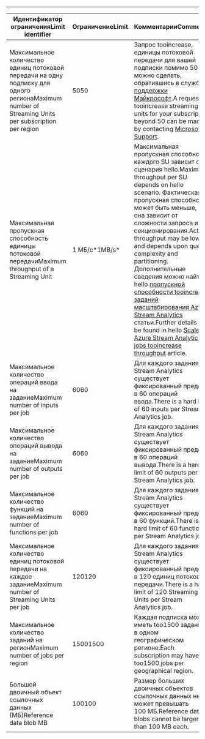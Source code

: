 ---
| <span data-ttu-id="51e33-101">Идентификатор ограничения</span><span class="sxs-lookup"><span data-stu-id="51e33-101">Limit identifier</span></span> | <span data-ttu-id="51e33-102">Ограничение</span><span class="sxs-lookup"><span data-stu-id="51e33-102">Limit</span></span> | <span data-ttu-id="51e33-103">Комментарии</span><span class="sxs-lookup"><span data-stu-id="51e33-103">Comments</span></span> |
| --- | --- | --- |
| <span data-ttu-id="51e33-104">Максимальное количество единиц потоковой передачи на одну подписку для одного региона</span><span class="sxs-lookup"><span data-stu-id="51e33-104">Maximum number of Streaming Units per subscription per region</span></span> |<span data-ttu-id="51e33-105">50</span><span class="sxs-lookup"><span data-stu-id="51e33-105">50</span></span> |<span data-ttu-id="51e33-106">Запрос tooincrease, единицы потоковой передачи для вашей подписки помимо 50 можно сделать, обратившись в службу [поддержки Майкрософт](https://support.microsoft.com/en-us).</span><span class="sxs-lookup"><span data-stu-id="51e33-106">A request tooincrease streaming units for your subscription beyond 50 can be made by contacting [Microsoft Support](https://support.microsoft.com/en-us).</span></span> |
| <span data-ttu-id="51e33-107">Максимальная пропускная способность единицы потоковой передачи</span><span class="sxs-lookup"><span data-stu-id="51e33-107">Maximum throughput of a Streaming Unit</span></span> |<span data-ttu-id="51e33-108">1 МБ/с*</span><span class="sxs-lookup"><span data-stu-id="51e33-108">1MB/s*</span></span> |<span data-ttu-id="51e33-109">Максимальная пропускная способность каждого SU зависит от сценария hello.</span><span class="sxs-lookup"><span data-stu-id="51e33-109">Maximum throughput per SU depends on hello scenario.</span></span> <span data-ttu-id="51e33-110">Фактическая пропускная способность может быть меньше, и она зависит от сложности запроса и секционирования.</span><span class="sxs-lookup"><span data-stu-id="51e33-110">Actual throughput may be lower and depends upon query complexity and partitioning.</span></span> <span data-ttu-id="51e33-111">Дополнительные сведения можно найти в hello [пропускной способности tooincrease заданий масштабирования Azure Stream Analytics](../articles/stream-analytics/stream-analytics-scale-jobs.md) статьи.</span><span class="sxs-lookup"><span data-stu-id="51e33-111">Further details can be found in hello [Scale Azure Stream Analytics jobs tooincrease throughput](../articles/stream-analytics/stream-analytics-scale-jobs.md) article.</span></span> |
| <span data-ttu-id="51e33-112">Максимальное количество операций ввода на задание</span><span class="sxs-lookup"><span data-stu-id="51e33-112">Maximum number of inputs per job</span></span> |<span data-ttu-id="51e33-113">60</span><span class="sxs-lookup"><span data-stu-id="51e33-113">60</span></span> |<span data-ttu-id="51e33-114">Для каждого задания Stream Analytics существует фиксированный предел в 60 операций ввода.</span><span class="sxs-lookup"><span data-stu-id="51e33-114">There is a hard limit of 60 inputs per Stream Analytics job.</span></span> |
| <span data-ttu-id="51e33-115">Максимальное количество операций вывода на задание</span><span class="sxs-lookup"><span data-stu-id="51e33-115">Maximum number of outputs per job</span></span> |<span data-ttu-id="51e33-116">60</span><span class="sxs-lookup"><span data-stu-id="51e33-116">60</span></span> |<span data-ttu-id="51e33-117">Для каждого задания Stream Analytics существует фиксированный предел в 60 операций вывода.</span><span class="sxs-lookup"><span data-stu-id="51e33-117">There is a hard limit of 60 outputs per Stream Analytics job.</span></span> |
| <span data-ttu-id="51e33-118">Максимальное количество функций на задание</span><span class="sxs-lookup"><span data-stu-id="51e33-118">Maximum number of functions per job</span></span> |<span data-ttu-id="51e33-119">60</span><span class="sxs-lookup"><span data-stu-id="51e33-119">60</span></span> |<span data-ttu-id="51e33-120">Для каждого задания Stream Analytics существует фиксированный предел в 60 функций.</span><span class="sxs-lookup"><span data-stu-id="51e33-120">There is a hard limit of 60 functions per Stream Analytics job.</span></span> |
| <span data-ttu-id="51e33-121">Максимальное количество единиц потоковой передачи на каждое задание</span><span class="sxs-lookup"><span data-stu-id="51e33-121">Maximum number of Streaming Units per job</span></span> |<span data-ttu-id="51e33-122">120</span><span class="sxs-lookup"><span data-stu-id="51e33-122">120</span></span> |<span data-ttu-id="51e33-123">Для каждого задания Stream Analytics существует фиксированный предел в 120 единиц потоковой передачи.</span><span class="sxs-lookup"><span data-stu-id="51e33-123">There is a hard limit of 120 Streaming Units per Stream Analytics job.</span></span> |
| <span data-ttu-id="51e33-124">Максимальное количество заданий на регион</span><span class="sxs-lookup"><span data-stu-id="51e33-124">Maximum number of jobs per region</span></span> |<span data-ttu-id="51e33-125">1500</span><span class="sxs-lookup"><span data-stu-id="51e33-125">1500</span></span> |<span data-ttu-id="51e33-126">Каждая подписка может иметь too1500 заданий в одном географическом регионе.</span><span class="sxs-lookup"><span data-stu-id="51e33-126">Each subscription may have up too1500 jobs per geographical region.</span></span> |
| <span data-ttu-id="51e33-127">Большой двоичный объект ссылочных данных (МБ)</span><span class="sxs-lookup"><span data-stu-id="51e33-127">Reference data blob MB</span></span> | <span data-ttu-id="51e33-128">100</span><span class="sxs-lookup"><span data-stu-id="51e33-128">100</span></span> | <span data-ttu-id="51e33-129">Размер больших двоичных объектов ссылочных данных не может превышать 100 МБ.</span><span class="sxs-lookup"><span data-stu-id="51e33-129">Reference data blobs cannot be larger than 100 MB each.</span></span> |

